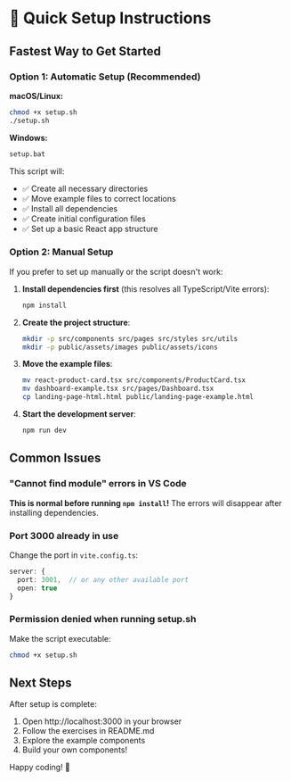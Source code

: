 # 🚀 Quick Setup Instructions

## Fastest Way to Get Started

### Option 1: Automatic Setup (Recommended)

**macOS/Linux:**
```bash
chmod +x setup.sh
./setup.sh
```

**Windows:**
```bash
setup.bat
```

This script will:
- ✅ Create all necessary directories
- ✅ Move example files to correct locations
- ✅ Install all dependencies
- ✅ Create initial configuration files
- ✅ Set up a basic React app structure

### Option 2: Manual Setup

If you prefer to set up manually or the script doesn't work:

1. **Install dependencies first** (this resolves all TypeScript/Vite errors):
   ```bash
   npm install
   ```

2. **Create the project structure**:
   ```bash
   mkdir -p src/components src/pages src/styles src/utils
   mkdir -p public/assets/images public/assets/icons
   ```

3. **Move the example files**:
   ```bash
   mv react-product-card.tsx src/components/ProductCard.tsx
   mv dashboard-example.tsx src/pages/Dashboard.tsx
   cp landing-page-html.html public/landing-page-example.html
   ```

4. **Start the development server**:
   ```bash
   npm run dev
   ```

## Common Issues

### "Cannot find module" errors in VS Code

**This is normal before running `npm install`!** The errors will disappear after installing dependencies.

### Port 3000 already in use

Change the port in `vite.config.ts`:
```typescript
server: {
  port: 3001,  // or any other available port
  open: true
}
```

### Permission denied when running setup.sh

Make the script executable:
```bash
chmod +x setup.sh
```

## Next Steps

After setup is complete:

1. Open http://localhost:3000 in your browser
2. Follow the exercises in README.md
3. Explore the example components
4. Build your own components!

Happy coding! 🎉 